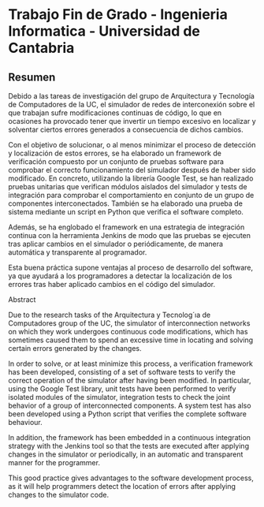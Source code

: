 # Trabajo Fin de Grado - Ingenieria Informatica - Universidad de Cantabria
## Resumen

Debido a las tareas de investigación del grupo de Arquitectura y Tecnología de Computadores de la UC, el simulador de redes de interconexión sobre el que trabajan sufre modificaciones continuas de código, lo que en ocasiones ha provocado tener que invertir un tiempo excesivo en localizar y solventar ciertos errores generados a consecuencia de dichos cambios.

Con el objetivo de solucionar, o al menos minimizar el proceso de detección y localización de estos errores, se ha elaborado un framework de verificación compuesto por un conjunto de pruebas software para comprobar el correcto funcionamiento del simulador después de haber sido modificado. En concreto, utilizando la librería Google Test, se han realizado pruebas unitarias que verifican módulos aislados del simulador y tests de integración para comprobar el comportamiento en conjunto de un grupo de componentes interconectados. También se ha elaborado una prueba de sistema mediante un script en Python que verifica el software completo.

Además, se ha englobado el framework en una estrategia de integración continua con la herramienta Jenkins de modo que las pruebas se ejecuten tras aplicar cambios en el simulador o periódicamente, de manera automática y transparente al programador.

Esta buena práctica supone ventajas al proceso de desarrollo del software, ya que ayudará a los programadores a detectar la localización de los errores tras haber aplicado cambios en el código del simulador.

Abstract

Due to the research tasks of the Arquitectura y Tecnolog´ıa de Computadores group of the UC, the
simulator of interconnection networks on which they work undergoes continuous code modifications,
which has sometimes caused them to spend an excessive time in locating and solving certain errors
generated by the changes.

In order to solve, or at least minimize this process, a verification framework has been developed,
consisting of a set of software tests to verify the correct operation of the simulator after having been
modified. In particular, using the Google Test library, unit tests have been performed to verify isolated
modules of the simulator, integration tests to check the joint behavior of a group of interconnected
components. A system test has also been developed using a Python script that verifies the complete
software behaviour.

In addition, the framework has been embedded in a continuous integration strategy with the Jenkins tool so that the tests are executed after applying changes in the simulator or periodically, in an
automatic and transparent manner for the programmer.

This good practice gives advantages to the software development process, as it will help programmers detect the location of errors after applying changes to the simulator code.
